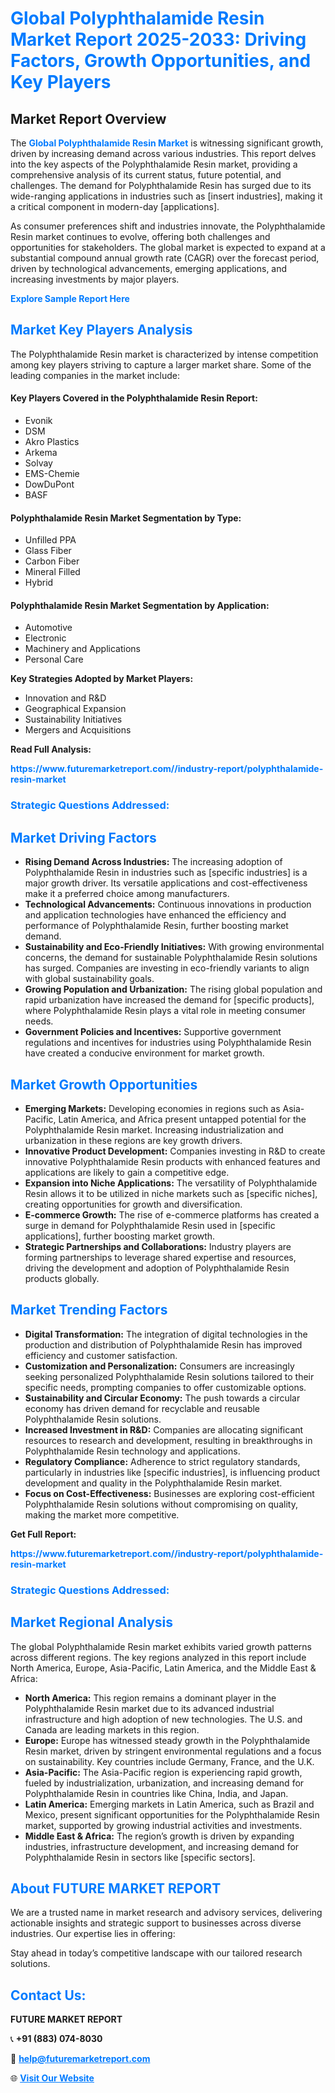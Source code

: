 <h1 style="color: #007BFF;">Global Polyphthalamide Resin Market Report 2025-2033: Driving Factors, Growth Opportunities, and Key Players</h1>

<section id="overview">
<h2>Market Report Overview</h2>
<p>The <a href="https://www.futuremarketreport.com//industry-report/polyphthalamide-resin-market" style="color: #007BFF; text-decoration: none;"><strong>Global Polyphthalamide Resin Market</strong></a> is witnessing significant growth, driven by increasing demand across various industries. This report delves into the key aspects of the Polyphthalamide Resin market, providing a comprehensive analysis of its current status, future potential, and challenges. The demand for Polyphthalamide Resin has surged due to its wide-ranging applications in industries such as [insert industries], making it a critical component in modern-day [applications].</p>
<p>As consumer preferences shift and industries innovate, the Polyphthalamide Resin market continues to evolve, offering both challenges and opportunities for stakeholders. The global market is expected to expand at a substantial compound annual growth rate (CAGR) over the forecast period, driven by technological advancements, emerging applications, and increasing investments by major players.</p>
</section>

<section id="overview">
<p><a href="https://www.futuremarketreport.com//request-sample/reportId=61295" style="color: #007BFF; text-decoration: none;"><strong>Explore Sample Report Here</strong></a></p>
</section>

<section id="key-players">
<h2 style="color: #007BFF;">Market Key Players Analysis</h2>
<p>The Polyphthalamide Resin market is characterized by intense competition among key players striving to capture a larger market share. Some of the leading companies in the market include:</p>
<h4>Key Players Covered in the Polyphthalamide Resin Report:</h4>
<ul><li>Evonik</li><li>DSM</li><li>Akro Plastics</li><li>Arkema</li><li>Solvay</li><li>EMS-Chemie</li><li>DowDuPont</li><li>BASF</li></ul>
<h4>Polyphthalamide Resin Market Segmentation by Type:</h4>
<ul><li>Unfilled PPA</li><li>Glass Fiber</li><li>Carbon Fiber</li><li>Mineral Filled</li><li>Hybrid</li></ul>

<h4>Polyphthalamide Resin Market Segmentation by Application:</h4>
<ul><li>Automotive</li><li>Electronic</li><li>Machinery and Applications</li><li>Personal Care</li></ul>
<p><strong>Key Strategies Adopted by Market Players:</strong></p>
<ul>
<li>Innovation and R&D</li>
<li>Geographical Expansion</li>
<li>Sustainability Initiatives</li>
<li>Mergers and Acquisitions</li>
</ul>
</section>

<section>
<p><strong>Read Full Analysis: </strong></p><a href="https://www.futuremarketreport.com//industry-report/polyphthalamide-resin-market" style="color: #007BFF; text-decoration: none;"><strong>https://www.futuremarketreport.com//industry-report/polyphthalamide-resin-market</strong></a>
<h3 style="color: #007BFF;">Strategic Questions Addressed:</h3>
</section>

<section id="driving-factors">
<h2 style="color: #007BFF;">Market Driving Factors</h2>
<ul>
<li><strong>Rising Demand Across Industries:</strong> The increasing adoption of Polyphthalamide Resin in industries such as [specific industries] is a major growth driver. Its versatile applications and cost-effectiveness make it a preferred choice among manufacturers.</li>
<li><strong>Technological Advancements:</strong> Continuous innovations in production and application technologies have enhanced the efficiency and performance of Polyphthalamide Resin, further boosting market demand.</li>
<li><strong>Sustainability and Eco-Friendly Initiatives:</strong> With growing environmental concerns, the demand for sustainable Polyphthalamide Resin solutions has surged. Companies are investing in eco-friendly variants to align with global sustainability goals.</li>
<li><strong>Growing Population and Urbanization:</strong> The rising global population and rapid urbanization have increased the demand for [specific products], where Polyphthalamide Resin plays a vital role in meeting consumer needs.</li>
<li><strong>Government Policies and Incentives:</strong> Supportive government regulations and incentives for industries using Polyphthalamide Resin have created a conducive environment for market growth.</li>
</ul>
</section>

<section id="growth-opportunities">
<h2 style="color: #007BFF;">Market Growth Opportunities</h2>
<ul>
<li><strong>Emerging Markets:</strong> Developing economies in regions such as Asia-Pacific, Latin America, and Africa present untapped potential for the Polyphthalamide Resin market. Increasing industrialization and urbanization in these regions are key growth drivers.</li>
<li><strong>Innovative Product Development:</strong> Companies investing in R&D to create innovative Polyphthalamide Resin products with enhanced features and applications are likely to gain a competitive edge.</li>
<li><strong>Expansion into Niche Applications:</strong> The versatility of Polyphthalamide Resin allows it to be utilized in niche markets such as [specific niches], creating opportunities for growth and diversification.</li>
<li><strong>E-commerce Growth:</strong> The rise of e-commerce platforms has created a surge in demand for Polyphthalamide Resin used in [specific applications], further boosting market growth.</li>
<li><strong>Strategic Partnerships and Collaborations:</strong> Industry players are forming partnerships to leverage shared expertise and resources, driving the development and adoption of Polyphthalamide Resin products globally.</li>
</ul>
</section>

<section id="trending-factors">
<h2 style="color: #007BFF;">Market Trending Factors</h2>
<ul>
<li><strong>Digital Transformation:</strong> The integration of digital technologies in the production and distribution of Polyphthalamide Resin has improved efficiency and customer satisfaction.</li>
<li><strong>Customization and Personalization:</strong> Consumers are increasingly seeking personalized Polyphthalamide Resin solutions tailored to their specific needs, prompting companies to offer customizable options.</li>
<li><strong>Sustainability and Circular Economy:</strong> The push towards a circular economy has driven demand for recyclable and reusable Polyphthalamide Resin solutions.</li>
<li><strong>Increased Investment in R&D:</strong> Companies are allocating significant resources to research and development, resulting in breakthroughs in Polyphthalamide Resin technology and applications.</li>
<li><strong>Regulatory Compliance:</strong> Adherence to strict regulatory standards, particularly in industries like [specific industries], is influencing product development and quality in the Polyphthalamide Resin market.</li>
<li><strong>Focus on Cost-Effectiveness:</strong> Businesses are exploring cost-efficient Polyphthalamide Resin solutions without compromising on quality, making the market more competitive.</li>
</ul>
</section>

<section>
<p><strong>Get Full Report: </strong></p><a href="https://www.futuremarketreport.com//industry-report/polyphthalamide-resin-market" style="color: #007BFF; text-decoration: none;"><strong>https://www.futuremarketreport.com//industry-report/polyphthalamide-resin-market</strong></a>
<h3 style="color: #007BFF;">Strategic Questions Addressed:</h3>
</section>


<section id="regional-analysis">
<h2 style="color: #007BFF;">Market Regional Analysis</h2>
<p>The global Polyphthalamide Resin market exhibits varied growth patterns across different regions. The key regions analyzed in this report include North America, Europe, Asia-Pacific, Latin America, and the Middle East & Africa:</p>
<ul>
<li><strong>North America:</strong> This region remains a dominant player in the Polyphthalamide Resin market due to its advanced industrial infrastructure and high adoption of new technologies. The U.S. and Canada are leading markets in this region.</li>
<li><strong>Europe:</strong> Europe has witnessed steady growth in the Polyphthalamide Resin market, driven by stringent environmental regulations and a focus on sustainability. Key countries include Germany, France, and the U.K.</li>
<li><strong>Asia-Pacific:</strong> The Asia-Pacific region is experiencing rapid growth, fueled by industrialization, urbanization, and increasing demand for Polyphthalamide Resin in countries like China, India, and Japan.</li>
<li><strong>Latin America:</strong> Emerging markets in Latin America, such as Brazil and Mexico, present significant opportunities for the Polyphthalamide Resin market, supported by growing industrial activities and investments.</li>
<li><strong>Middle East & Africa:</strong> The region’s growth is driven by expanding industries, infrastructure development, and increasing demand for Polyphthalamide Resin in sectors like [specific sectors].</li>
</ul>
</section>

<footer>
<h2 style="color: #007BFF;">About FUTURE MARKET REPORT</h2>
<p>We are a trusted name in market research and advisory services, delivering actionable insights and strategic support to businesses across diverse industries. Our expertise lies in offering:</p>

<p>Stay ahead in today’s competitive landscape with our tailored research solutions.</p>

<h2 style="color: #007BFF;">Contact Us:</h2>
<p><strong>FUTURE MARKET REPORT</strong></p>
<p>📞 <strong>+91 (883) 074-8030</strong></p>
<p>📧 <strong><a href="mailto:help@futuremarketreport.com" style="color: #007BFF;">help@futuremarketreport.com</a></strong></p>
<p>🌐 <strong><a href="https://www.futuremarketreport.com/" style="color: #007BFF;">Visit Our Website</a></strong></p>
</footer>